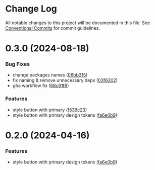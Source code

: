 # Change Log

All notable changes to this project will be documented in this file.
See [Conventional Commits](https://conventionalcommits.org) for commit guidelines.

# 0.3.0 (2024-08-18)

### Bug Fixes

- change packages names ([06bb315](https://github.com/przeprogramowani/opanuj-frontend-monorepo/commit/06bb315d61bfaa1e12a8c079efd0f960dbfe1d95))
- fix naming & remove unnecessary deps ([03f6202](https://github.com/przeprogramowani/opanuj-frontend-monorepo/commit/03f620233a6938f27de94d3a48182d7633343419))
- gha workflow fix ([68c91f6](https://github.com/przeprogramowani/opanuj-frontend-monorepo/commit/68c91f6953f82231cd57b2fb6990a06cb7e62bb2))

### Features

- style button with primary ([f539c23](https://github.com/przeprogramowani/opanuj-frontend-monorepo/commit/f539c237526238d9838f90bb728720f3dec9b204))
- style button with primary design tokens ([fa6e0b9](https://github.com/przeprogramowani/opanuj-frontend-monorepo/commit/fa6e0b91e25eb542d3be8724b2d70f3540ae85ac))

# 0.2.0 (2024-04-16)

### Features

- style button with primary design tokens ([fa6e0b9](https://github.com/przeprogramowani/opanuj-frontend-monorepo/commit/fa6e0b91e25eb542d3be8724b2d70f3540ae85ac))
